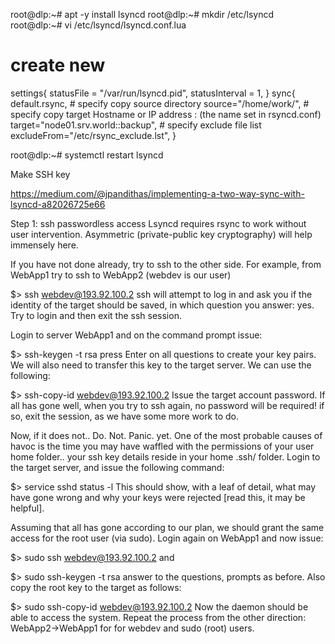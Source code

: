 root@dlp:~# apt -y install lsyncd
root@dlp:~# mkdir /etc/lsyncd
root@dlp:~# vi /etc/lsyncd/lsyncd.conf.lua
# create new
settings{
    statusFile = "/var/run/lsyncd.pid",
    statusInterval = 1,
}
sync{
    default.rsync,
    # specify copy source directory
    source="/home/work/",
    # specify copy target Hostname or IP address : (the name set in rsyncd.conf)
    target="node01.srv.world::backup",
    # specify exclude file list
    excludeFrom="/etc/rsync_exclude.lst",
}

root@dlp:~# systemctl restart lsyncd





Make SSH key 

https://medium.com/@jpandithas/implementing-a-two-way-sync-with-lsyncd-a82026725e66

Step 1: ssh passwordless access
Lsyncd requires rsync to work without user intervention. Asymmetric (private-public key cryptography) will help immensely here.

If you have not done already, try to ssh to the other side. For example, from WebApp1 try to ssh to WebApp2 (webdev is our user)

$> ssh webdev@193.92.100.2
ssh will attempt to log in and ask you if the identity of the target should be saved, in which question you answer: yes. Try to login and then exit the ssh session.

Login to server WebApp1 and on the command prompt issue:

$> ssh-keygen -t rsa
press Enter on all questions to create your key pairs. We will also need to transfer this key to the target server. We can use the following:

$> ssh-copy-id webdev@193.92.100.2
Issue the target account password. If all has gone well, when you try to ssh again, no password will be required! if so, exit the session, as we have some more work to do.

Now, if it does not.. Do. Not. Panic. yet. One of the most probable causes of havoc is the time you may have waffled with the permissions of your user home folder.. your ssh key details reside in your home .ssh/ folder. Login to the target server, and issue the following command:

$> service sshd status -l
This should show, with a leaf of detail, what may have gone wrong and why your keys were rejected [read this, it may be helpful].

Assuming that all has gone according to our plan, we should grant the same access for the root user (via sudo). Login again on WebApp1 and now issue:

$> sudo ssh webdev@193.92.100.2
and

$> sudo ssh-keygen -t rsa
answer to the questions, prompts as before. Also copy the root key to the target as follows:

$> sudo ssh-copy-id webdev@193.92.100.2
Now the daemon should be able to access the system. Repeat the process from the other direction: WebApp2->WebApp1 for for webdev and sudo (root) users.

